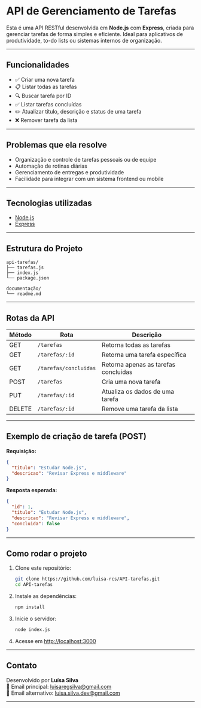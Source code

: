 # API de Gerenciamento de Tarefas

Esta é uma API RESTful desenvolvida em **Node.js** com **Express**, criada para gerenciar tarefas de forma simples e eficiente. Ideal para aplicativos de produtividade, to-do lists ou sistemas internos de organização.

---

## Funcionalidades

- ✅ Criar uma nova tarefa
- 📋 Listar todas as tarefas
- 🔍 Buscar tarefa por ID
- ✅ Listar tarefas concluídas
- ✏️ Atualizar título, descrição e status de uma tarefa
- ❌ Remover tarefa da lista

---

## Problemas que ela resolve

- Organização e controle de tarefas pessoais ou de equipe
- Automação de rotinas diárias
- Gerenciamento de entregas e produtividade
- Facilidade para integrar com um sistema frontend ou mobile

---

## Tecnologias utilizadas

- [Node.js](https://nodejs.org/)
- [Express](https://expressjs.com/)

---

## Estrutura do Projeto

```
api-tarefas/
├── tarefas.js
├── index.js
└── package.json

documentação/
└── readme.md

```

---

## Rotas da API

| Método | Rota                    | Descrição                                |
|--------|-------------------------|------------------------------------------|
| GET    | `/tarefas`              | Retorna todas as tarefas                 |
| GET    | `/tarefas/:id`          | Retorna uma tarefa específica            |
| GET    | `/tarefas/concluidas`   | Retorna apenas as tarefas concluídas     |
| POST   | `/tarefas`              | Cria uma nova tarefa                     |
| PUT    | `/tarefas/:id`          | Atualiza os dados de uma tarefa          |
| DELETE | `/tarefas/:id`          | Remove uma tarefa da lista               |

---

## Exemplo de criação de tarefa (POST)

**Requisição:**

```json
{
  "titulo": "Estudar Node.js",
  "descricao": "Revisar Express e middleware"
}
```

**Resposta esperada:**

```json
{
  "id": 1,
  "titulo": "Estudar Node.js",
  "descricao": "Revisar Express e middleware",
  "concluida": false
}
```

---

## Como rodar o projeto

1. Clone este repositório:
   ```bash
   git clone https://github.com/luisa-rcs/API-tarefas.git
   cd API-tarefas
   ```

2. Instale as dependências:
   ```bash
   npm install
   ```

3. Inicie o servidor:
   ```bash
   node index.js
   ```

4. Acesse em [http://localhost:3000](http://localhost:3000)

---

## Contato

Desenvolvido por **Luísa Silva**  
📧 Email principal: luisaregsilva@gmail.com  
📨 Email alternativo: luisa.silva.dev@gmail.com

---
